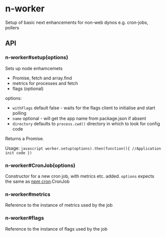 # n-worker
Setup of basic next enhancements for non-web dynos e.g. cron-jobs, pollers

## API

### n-worker#setup(options)
Sets up node enhamcemets
 - Promise, fetch and array.find
 - metrics for processes and fetch
 - flags (optional)

 options:
  - `withFlags` default false - waits for the flags client to initialise and start polling
  - `name` optional - will get the app name from package.json if absent
  - `directory` defaults to `process.cwd()` directory in which to look for config code

Returns a Promise.

Usage:
`javascript
worker.setup(options).then(function(){
	//Application init code
})
`

### n-worker#CronJob(options)
Constructor for a new cron job, with metrics etc. added. `options` expects the same as [npm cron](https://www.npmjs.com/package/cron).CronJob

### n-worker#metrics
Reference to the instance of metrics used by the job

### n-worker#flags
Reference to the instance of flags used by the job
